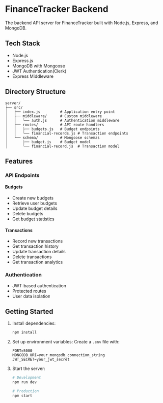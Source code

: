 # FinanceTracker Backend

The backend API server for FinanceTracker built with Node.js, Express, and MongoDB.

## Tech Stack

- Node.js
- Express.js
- MongoDB with Mongoose
- JWT Authentication(Clerk)
- Express Middleware

## Directory Structure

```
server/
├── src/
│   ├── index.js         # Application entry point
│   ├── middleware/      # Custom middleware
│   │   └── auth.js      # Authentication middleware
│   ├── routes/          # API route handlers
│   │   ├── budgets.js   # Budget endpoints
│   │   └── financial-records.js # Transaction endpoints
│   └── schema/          # Mongoose schemas
│       ├── budget.js    # Budget model
│       └── financial-record.js  # Transaction model
```

## Features

### API Endpoints

#### Budgets

- Create new budgets
- Retrieve user budgets
- Update budget details
- Delete budgets
- Get budget statistics

#### Transactions

- Record new transactions
- Get transaction history
- Update transaction details
- Delete transactions
- Get transaction analytics

### Authentication

- JWT-based authentication
- Protected routes
- User data isolation

## Getting Started

1. Install dependencies:

   ```bash
   npm install
   ```

2. Set up environment variables:
   Create a `.env` file with:

   ```
   PORT=5000
   MONGODB_URI=your_mongodb_connection_string
   JWT_SECRET=your_jwt_secret
   ```

3. Start the server:

   ```bash
   # Development
   npm run dev

   # Production
   npm start
   ```

```






```
